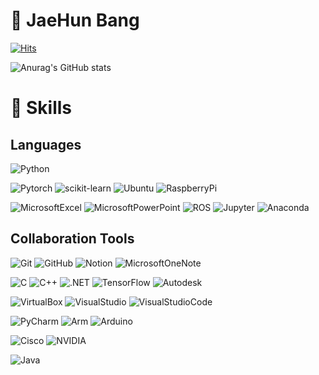 # 👋 JaeHun Bang

<!-- 방문자 수 -->
[![Hits](https://hits.seeyoufarm.com/api/count/incr/badge.svg?url=https%3A%2F%2Fgithub.com%2FdevappendCBangJ&count_bg=%237F7F7F&title_bg=%23132F57&icon=baidu.svg&icon_color=%23E7E7E7&title=hits&edge_flat=false)](https://hits.seeyoufarm.com)
<!-- Github stats -->
![Anurag's GitHub stats](https://github-readme-stats.vercel.app/api?username=devappendCBangJ&show_icons=true&theme=github_dark)

# 💪 Skills
<!-- 기술 스택 -->
## Languages
![Python](https://img.shields.io/badge/Python-3776AB.svg?&style=for-the-badge&logo=Python&logoColor=white)

![Pytorch](https://img.shields.io/badge/Pytorch-EE4C2C.svg?&style=for-the-badge&logo=Pytorch&logoColor=white)
![scikit-learn](https://img.shields.io/badge/scikit_learn-F7931E.svg?&style=for-the-badge&logo=scikit-learn&logoColor=white)
![Ubuntu](https://img.shields.io/badge/Ubuntu-E95420.svg?&style=for-the-badge&logo=Ubuntu&logoColor=white)
![RaspberryPi](https://img.shields.io/badge/RaspberryPi-A22846.svg?&style=for-the-badge&logo=RaspberryPi&logoColor=white)

![MicrosoftExcel](https://img.shields.io/badge/Excel-217346.svg?&style=for-the-badge&logo=MicrosoftExcel&logoColor=white)
![MicrosoftPowerPoint](https://img.shields.io/badge/PowerPoint-B7472A.svg?&style=for-the-badge&logo=MicrosoftPowerPoint&logoColor=white)
![ROS](https://img.shields.io/badge/ROS-22314E.svg?&style=for-the-badge&logo=ROS&logoColor=white)
![Jupyter](https://img.shields.io/badge/JupyterNotebook-F37626.svg?&style=for-the-badge&logo=Jupyter&logoColor=white)
![Anaconda](https://img.shields.io/badge/Anaconda-44A833.svg?&style=for-the-badge&logo=Anaconda&logoColor=white)

## Collaboration Tools
![Git](https://img.shields.io/badge/Git-F05032.svg?&style=for-the-badge&logo=Git&logoColor=white)
![GitHub](https://img.shields.io/badge/GitHub-181717.svg?&style=for-the-badge&logo=GitHub&logoColor=white)
![Notion](https://img.shields.io/badge/Notion-000000.svg?&style=for-the-badge&logo=Notion&logoColor=white)
![MicrosoftOneNote](https://img.shields.io/badge/OneNote-7719AA.svg?&style=for-the-badge&logo=MicrosoftOneNote&logoColor=white)


![C](https://img.shields.io/badge/C_Language-A8B9CC.svg?&style=for-the-badge&logo=C&logoColor=white)
![C++](https://img.shields.io/badge/C++-00599C.svg?&style=for-the-badge&logo=C++&logoColor=white)
![.NET](https://img.shields.io/badge/.NET-512BD4.svg?&style=for-the-badge&logo=.NET&logoColor=white)
![TensorFlow](https://img.shields.io/badge/TensorFlow-FF6F00.svg?&style=for-the-badge&logo=TensorFlow&logoColor=white)
![Autodesk](https://img.shields.io/badge/Autodesk-000000.svg?&style=for-the-badge&logo=Autodesk&logoColor=white)

![VirtualBox](https://img.shields.io/badge/VirtualBox-183A61.svg?&style=for-the-badge&logo=VirtualBox&logoColor=white)
![VisualStudio](https://img.shields.io/badge/Visual_Studio-5C2D91.svg?&style=for-the-badge&logo=VisualStudio&logoColor=white)
![VisualStudioCode](https://img.shields.io/badge/Visual_Studio_Code-007ACC.svg?&style=for-the-badge&logo=VisualStudioCode&logoColor=white)

![PyCharm](https://img.shields.io/badge/PyCharm-000000.svg?&style=for-the-badge&logo=PyCharm&logoColor=white)
![Arm](https://img.shields.io/badge/Arm-0091BD.svg?&style=for-the-badge&logo=Arm&logoColor=white)
![Arduino](https://img.shields.io/badge/Arduino-00979D.svg?&style=for-the-badge&logo=Arduino&logoColor=white)

![Cisco](https://img.shields.io/badge/Cisco-1BA0D7.svg?&style=for-the-badge&logo=Cisco&logoColor=white)
![NVIDIA](https://img.shields.io/badge/NVIDIA-76B900.svg?&style=for-the-badge&logo=NVIDIA&logoColor=white)

![Java](https://img.shields.io/badge/Java-007396.svg?&style=for-the-badge&logo=Java&logoColor=white)

<!--
**devappendCBangJ/devappendCBangJ** is a ✨ _special_ ✨ repository because its `README.md` (this file) appears on your GitHub profile.



Here are some ideas to get you started:

- 🔭 I’m currently working on ...
- 🌱 I’m currently learning ...
- 👯 I’m looking to collaborate on ...
- 🤔 I’m looking for help with ...
- 💬 Ask me about ...
- 📫 How to reach me: ...
- 😄 Pronouns: ...
- ⚡ Fun fact: ...
-->
